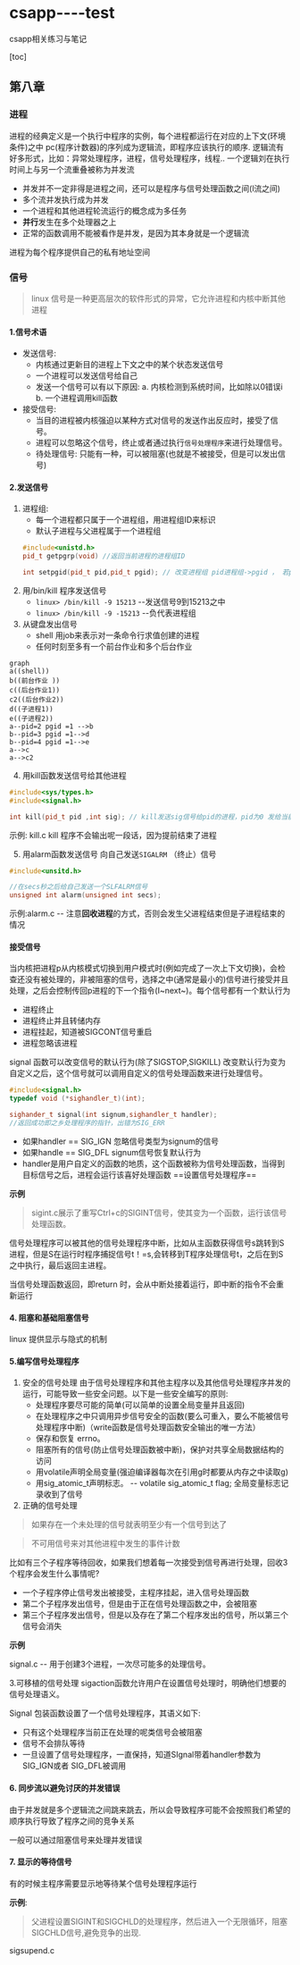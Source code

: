 # csapp----test
csapp相关练习与笔记

[toc]

## 第八章

### 进程
进程的经典定义是一个执行中程序的实例，每个进程都运行在对应的上下文(环境条件)之中
pc(程序计数器)的序列成为逻辑流，即程序应该执行的顺序.
逻辑流有好多形式，比如：异常处理程序，进程，信号处理程序，线程..
一个逻辑刘在执行时间上与另一个流重叠被称为并发流
+ 并发并不一定非得是进程之间，还可以是程序与信号处理函数之间(l流之间)
+ 多个流并发执行成为并发
+ 一个进程和其他进程轮流运行的概念成为多任务
+ **并行**发生在多个处理器之上
+ 正常的函数调用不能被看作是并发，是因为其本身就是一个逻辑流

进程为每个程序提供自己的私有地址空间
### 信号
> linux 信号是一种更高层次的软件形式的异常，它允许进程和内核中断其他进程

#### 1.信号术语
+ 发送信号:
     + 内核通过更新目的进程上下文之中的某个状态发送信号
     + 一个进程可以发送信号给自己
     + 发送一个信号可以有以下原因:
     a. 内核检测到系统时间，比如除以0错误i
     b. 一个进程调用kill函数
+ 接受信号:
    +  当目的进程被内核强迫以某种方式对信号的发送作出反应时，接受了信号。
    +  进程可以忽略这个信号，终止或者通过执行`信号处理程序`来进行处理信号。
    +  待处理信号: 只能有一种，可以被阻塞(也就是不被接受，但是可以发出信号) 

#### 2.发送信号
1. 进程组:
     + 每一个进程都只属于一个进程组，用进程组ID来标识 
     + 默认子进程与父进程属于一个进程组
     ```cpp
     #include<unistd.h>
     pid_t getpgrp(void) //返回当前进程的进程组ID

     int setpgid(pid_t pid,pid_t pgid); // 改变进程组 pid进程组->pgid ， 若pgid 为0，用pid指定的PID作为id
     ```
2. 用/bin/kill 程序发送信号
    +  `linux> /bin/kill -9 15213` --发送信号9到15213之中
    +  `linux> /bin/kill -9 -15213` --负代表进程组
3.  从键盘发出信号
    + shell 用job来表示对一条命令行求值创建的进程
    + 任何时刻至多有一个前台作业和多个后台作业
```mermaid
graph
a((shell))
b((前台作业 ))
c((后台作业1))
c2((后台作业2))
d((子进程1))
e((子进程2))
a--pid=2 pgid =1 -->b 
b--pid=3 pgid =1-->d
b--pid=4 pgid =1-->e
a-->c
a-->c2
``` 
4. 用kill函数发送信号给其他进程
```cpp
#include<sys/types.h>
#include<signal.h>

int kill(pid_t pid ,int sig); // kill发送sig信号给pid的进程，pid为0 发给当前进程组所有进程
```
示例: kill.c
kill 程序不会输出呢一段话，因为提前结束了进程

5. 用alarm函数发送信号
向自己发送`SIGALRM`  （终止）信号
```cpp
#include<unsitd.h>

//在secs秒之后给自己发送一个SLFALRM信号
unsigned int alarm(unsigned int secs);
```
示例:alarm.c -- 注意**回收进程**的方式，否则会发生父进程结束但是子进程结束的情况

#### 接受信号
当内核把进程p从内核模式切换到用户模式时(例如完成了一次上下文切换)，会检查还没有被处理的，非被阻塞的信号，选择之中(通常是最小的)信号进行接受并且处理，之后会控制传回p进程的下一个指令(I~next~)。每个信号都有一个默认行为
+ 进程终止
+ 进程终止并且转储内存
+ 进程挂起，知道被SIGCONT信号重启
+ 进程忽略该进程

signal 函数可以改变信号的默认行为(除了SIGSTOP,SIGKILL)
改变默认行为变为自定义之后，这个信号就可以调用自定义的信号处理函数来进行处理信号。

```cpp
#include<signal.h>
typedef void (*sighandler_t)(int);

sighander_t signal(int signum,sighandler_t handler);
//返回成功即之乡处理程序的指针，出错为SIG_ERR
```

+ 如果handler == SIG_IGN 忽略信号类型为signum的信号
+ 如果handle == SIG_DFL signum信号恢复默认行为
+ handler是用户自定义的函数的地质，这个函数被称为信号处理函数，当得到目标信号之后，进程会运行该喜好处理函数 ==设置信号处理程序==

**示例**

>sigint.c展示了重写Ctrl+c的SIGINT信号，使其变为一个函数，运行该信号处理函数。

信号处理程序可以被其他的信号处理程序中断，比如从主函数获得信号s跳转到S进程，但是S在运行时程序捕捉信号t！=s,会转移到T程序处理信号t，之后在到S之中执行，最后返回主进程。

当信号处理函数返回，即return 时，会从中断处接着运行，即中断的指令不会重新运行

#### 4. 阻塞和基础阻塞信号
linux 提供显示与隐式的机制
#### 5.编写信号处理程序
1. 安全的信号处理
 由于信号处理程序和其他主程序以及其他信号处理程序并发的运行，可能导致一些安全问题。以下是一些安全编写的原则:
    + 处理程序要尽可能的简单(可以简单的设置全局变量并且返回)
    + 在处理程序之中只调用异步信号安全的函数(要么可重入，要么不能被信号处理程序中断)（write函数是信号处理函数安全输出的唯一方法）
    + 保存和恢复 errno。
    + 阻塞所有的信号(防止信号处理函数被中断)，保护对共享全局数据结构的访问
    + 用volatile声明全局变量(强迫编译器每次在引用g时都要从内存之中读取g)
    + 用sig_atomic_t声明标志。 -- volatile sig_atomic_t flag; 全局变量标志记录收到了信号
2. 正确的信号处理
>如果存在一个未处理的信号就表明至少有一个信号到达了

> 不可用信号来对其他进程中发生的事件计数

比如有三个子程序等待回收，如果我们想着每一次接受到信号再进行处理，回收3个程序会发生什么事情呢?
+ 一个子程序停止信号发出被接受，主程序挂起，进入信号处理函数
+ 第二个子程序发出信号，但是由于正在信号处理函数之中，会被阻塞
+ 第三个子程序发出信号，但是以及存在了第二个程序发出的信号，所以第三个信号会消失

**示例**

signal.c -- 用于创建3个进程，一次尽可能多的处理信号。

3.可移植的信号处理
sigaction函数允许用户在设置信号处理时，明确他们想要的信号处理语义。

Signal 包装函数设置了一个信号处理程序，其语义如下:

+ 只有这个处理程序当前正在处理的呢类信号会被阻塞
+ 信号不会排队等待
+ 一旦设置了信号处理程序，一直保持，知道SIgnal带着handler参数为 SIG_IGN或者 SIG_DFL被调用

#### 6.  同步流以避免讨厌的并发错误

由于并发就是多个逻辑流之间跳来跳去，所以会导致程序可能不会按照我们希望的顺序执行导致了程序之间的竞争关系

一般可以通过阻塞信号来处理并发错误

#### 7. 显示的等待信号
有的时候主程序需要显示地等待某个信号处理程序运行

**示例**:
>父进程设置SIGINT和SIGCHLD的处理程序，然后进入一个无限循环，阻塞SIGCHLD信号,避免竞争的出现.

sigsupend.c
